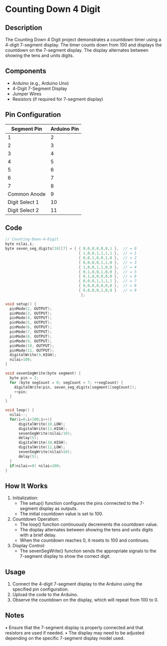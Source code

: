 # Counting Down 4 Digit

## Description

The Counting Down 4 Digit project demonstrates a countdown timer using a 4-digit 7-segment display. The timer counts down from 100 and displays the countdown on the 7-segment display. The display alternates between showing the tens and units digits.

## Components

- Arduino (e.g., Arduino Uno)
- 4-Digit 7-Segment Display
- Jumper Wires
- Resistors (if required for 7-segment display)

## Pin Configuration

| Segment Pin    | Arduino Pin |
| -------------- | ----------- |
| 1              | 2           |
| 2              | 3           |
| 3              | 4           |
| 4              | 5           |
| 5              | 6           |
| 6              | 7           |
| 7              | 8           |
| Common Anode   | 9           |
| Digit Select 1 | 10          |
| Digit Select 2 | 11          |

## Code

```cpp
// Counting-Down-4-Digit
byte nilai,i;
byte seven_seg_digits[10][7] = { { 0,0,0,0,0,0,1 },  // = 0
                                 { 1,0,0,1,1,1,1 },  // = 1
                                 { 0,0,1,0,0,1,0 },  // = 2
                                 { 0,0,0,0,1,1,0 },  // = 3
                                 { 1,0,0,1,1,0,0 },  // = 4
                                 { 0,1,0,0,1,0,0 },  // = 5
                                 { 0,1,0,0,0,0,0 },  // = 6
                                 { 0,0,0,1,1,1,1 },  // = 7
                                 { 0,0,0,0,0,0,0 },  // = 8
                                 { 0,0,0,0,1,0,0 }   // = 9
                                  };

void setup() {
  pinMode(2, OUTPUT);
  pinMode(3, OUTPUT);
  pinMode(4, OUTPUT);
  pinMode(5, OUTPUT);
  pinMode(6, OUTPUT);
  pinMode(7, OUTPUT);
  pinMode(8, OUTPUT);
  pinMode(9, OUTPUT);
  pinMode(10, OUTPUT);
  pinMode(11, OUTPUT);
  digitalWrite(9,HIGH);
  nilai=100;
}

void sevenSegWrite(byte segment) {
  byte pin = 2;
  for (byte segCount = 0; segCount < 7; ++segCount) {
    digitalWrite(pin, seven_seg_digits[segment][segCount]);
    ++pin;
  }
}

void loop() {
  nilai--;
  for(i=0;i<100;i++){
      digitalWrite(10,LOW);
      digitalWrite(11,HIGH);
      sevenSegWrite(nilai/10);
      delay(5);
      digitalWrite(10,HIGH);
      digitalWrite(11,LOW);
      sevenSegWrite(nilai%10);
      delay(5);
  }
  if(nilai==0) nilai=100;
}
```

## How It Works

1. Initialization:
   - The setup() function configures the pins connected to the 7-segment display as outputs.
   - The initial countdown value is set to 100.
2. Countdown Operation:
   - The loop() function continuously decrements the countdown value.
   - The display alternates between showing the tens and units digits with a brief delay.
   - When the countdown reaches 0, it resets to 100 and continues.
3. Display Control:
   - The sevenSegWrite() function sends the appropriate signals to the 7-segment display to show the correct digit.

## Usage

1. Connect the 4-digit 7-segment display to the Arduino using the specified pin configuration.
2. Upload the code to the Arduino.
3. Observe the countdown on the display, which will repeat from 100 to 0.

## Notes

• Ensure that the 7-segment display is properly connected and that resistors are used if needed.
• The display may need to be adjusted depending on the specific 7-segment display model used.

